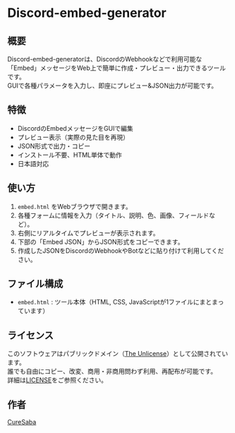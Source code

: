 # Discord-embed-generator

## 概要

Discord-embed-generatorは、DiscordのWebhookなどで利用可能な「Embed」メッセージをWeb上で簡単に作成・プレビュー・出力できるツールです。  
GUIで各種パラメータを入力し、即座にプレビュー&JSON出力が可能です。

## 特徴

- DiscordのEmbedメッセージをGUIで編集
- プレビュー表示（実際の見た目を再現）
- JSON形式で出力・コピー
- インストール不要、HTML単体で動作
- 日本語対応

## 使い方

1. `embed.html` をWebブラウザで開きます。
2. 各種フォームに情報を入力（タイトル、説明、色、画像、フィールドなど）。
3. 右側にリアルタイムでプレビューが表示されます。
4. 下部の「Embed JSON」からJSON形式をコピーできます。
5. 作成したJSONをDiscordのWebhookやBotなどに貼り付けて利用してください。

## ファイル構成

- `embed.html` : ツール本体（HTML, CSS, JavaScriptが1ファイルにまとまっています）

## ライセンス

このソフトウェアはパブリックドメイン（[The Unlicense](https://unlicense.org/)）として公開されています。  
誰でも自由にコピー、改変、商用・非商用問わず利用、再配布が可能です。  
詳細は[LICENSE](./LICENSE)をご参照ください。

## 作者

[CureSaba](https://github.com/CureSaba)

